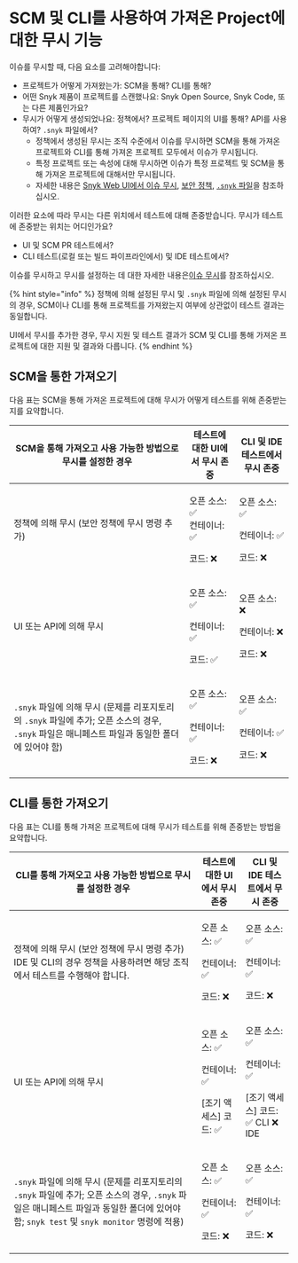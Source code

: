 # SCM 및 CLI를 사용하여 가져온 Project에 대한 무시 기능

이슈를 무시할 때, 다음 요소를 고려해야합니다:

- 프로젝트가 어떻게 가져왔는가: SCM을 통해? CLI를 통해?
- 어떤 Snyk 제품이 프로젝트를 스캔했나요: Snyk Open Source, Snyk Code, 또는 다른 제품인가요?
- 무시가 어떻게 생성되었나요: 정책에서? 프로젝트 페이지의 UI를 통해? API를 사용하여? `.snyk` 파일에서?
  - 정책에서 생성된 무시는 조직 수준에서 이슈를 무시하면 SCM을 통해 가져온 프로젝트와 CLI를 통해 가져온 프로젝트 모두에서 이슈가 무시됩니다.
  - 특정 프로젝트 또는 속성에 대해 무시하면 이슈가 특정 프로젝트 및 SCM을 통해 가져온 프로젝트에 대해서만 무시됩니다.
  - 자세한 내용은 [Snyk Web UI에서 이슈 무시](./#ignore-issues-in-the-snyk-web-ui), [보안 정책](../../policies/security-policies/), [`.snyk` 파일](../../policies/the-.snyk-file.md)을 참조하십시오.

이러한 요소에 따라 무시는 다른 위치에서 테스트에 대해 존중받습니다. 무시가 테스트에 존중받는 위치는 어디인가요?

- UI 및 SCM PR 테스트에서?
- CLI 테스트(로컬 또는 빌드 파이프라인에서) 및 IDE 테스트에서?

이슈를 무시하고 무시를 설정하는 데 대한 자세한 내용은[이슈 무시](./)를 참조하십시오.

{% hint style="info" %}
정책에 의해 설정된 무시 및 `.snyk` 파일에 의해 설정된 무시의 경우, SCM이나 CLI를 통해 프로젝트를 가져왔는지 여부에 상관없이 테스트 결과는 동일합니다.

UI에서 무시를 추가한 경우, 무시 지원 및 테스트 결과가 SCM 및 CLI를 통해 가져온 프로젝트에 대한 지원 및 결과와 다릅니다.
{% endhint %}

## SCM을 통한 가져오기

다음 표는 SCM을 통해 가져온 프로젝트에 대해 무시가 어떻게 테스트를 위해 존중받는지를 요약합니다.

| **SCM을 통해 가져오고 사용 가능한 방법으로 무시를 설정한 경우**                                                                                               | **테스트에 대한 UI에서 무시 존중**                 | **CLI 및 IDE 테스트에서 무시 존중**              |
| ------------------------------------------------------------------------------------------------------------------------------------------------------------ | ------------------------------------------------------ | ------------------------------------------------------ |
| 정책에 의해 무시 (보안 정책에 무시 명령 추가)                                                                                                              | <p>오픈 소스: ✅<br>컨테이너: ✅</p><p>코드: ❌</p>    | <p>오픈 소스: ✅</p><p>컨테이너: ✅</p><p>코드: ❌</p> |
| UI 또는 API에 의해 무시                                                                                                                                       | <p>오픈 소스: ✅</p><p>컨테이너: ✅</p><p>코드: ✅</p> | <p>오픈 소스: ❌</p><p>컨테이너: ❌</p><p>코드: ❌</p> |
| `.snyk` 파일에 의해 무시 (문제를 리포지토리의 `.snyk` 파일에 추가; 오픈 소스의 경우, `.snyk` 파일은 매니페스트 파일과 동일한 폴더에 있어야 함)        | <p>오픈 소스: ✅</p><p>컨테이너: ✅</p><p>코드: ❌</p> | <p>오픈 소스: ✅</p><p>컨테이너: ✅</p><p>코드: ❌</p> |

## CLI를 통한 가져오기

다음 표는 CLI를 통해 가져온 프로젝트에 대해 무시가 테스트를 위해 존중받는 방법을 요약합니다.

| **CLI를 통해 가져오고 사용 가능한 방법으로 무시를 설정한 경우**                                                                                                                      | **테스트에 대한 UI에서 무시 존중**                                | **CLI 및 IDE 테스트에서 무시 존중**                                           |
| ----------------------------------------------------------------------------------------------------------------------------------------------------------------------------------- | --------------------------------------------------------------------- | ----------------------------------------------------------------------------------- |
| 정책에 의해 무시 (보안 정책에 무시 명령 추가) IDE 및 CLI의 경우 정책을 사용하려면 해당 조직에서 테스트를 수행해야 합니다.                           | <p>오픈 소스: ✅</p><p>컨테이너: ✅</p><p>코드: ❌</p>                | <p>오픈 소스: ✅</p><p>컨테이너: ✅</p><p>코드: ❌</p>                              |
| UI 또는 API에 의해 무시                                                                                                                                                              | <p>오픈 소스: ✅</p><p>컨테이너: ✅</p><p>[조기 액세스] 코드: ✅</p> | <p>오픈 소스: ✅</p><p>컨테이너: ✅</p><p>[조기 액세스] 코드: ✅ CLI ❌ IDE </p> |
| `.snyk` 파일에 의해 무시 (문제를 리포지토리의 `.snyk` 파일에 추가; 오픈 소스의 경우, `.snyk` 파일은 매니페스트 파일과 동일한 폴더에 있어야 함; `snyk test` 및 `snyk monitor` 명령에 적용) | <p>오픈 소스: ✅</p><p>컨테이너: ✅</p><p>코드: ❌</p>                | <p>오픈 소스: ✅</p><p>컨테이너: ✅</p><p>코드: ❌</p>                              |